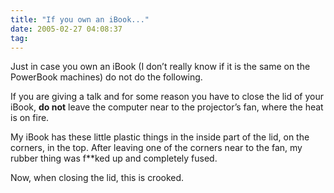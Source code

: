 ```yaml
---
title: "If you own an iBook..."
date: 2005-02-27 04:08:37
tag: 
---
```

<p>Just in case you own an iBook (I don&#8217;t really know if it is the same on the PowerBook machines) do not do the following.</p>
<p>If you are giving a talk and for some reason you have to close the lid of your iBook, <b>do not</b> leave the computer near to the projector&#8217;s fan, where the heat is on fire.</p>
<p>My iBook has these little plastic things in the inside part of the lid, on the corners, in the top. After leaving one of the corners near to the fan, my  rubber thing was f**ked up and completely fused.</p>
<p>Now, when closing the lid, this is crooked.</p>
<br/><br/>
